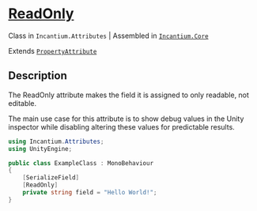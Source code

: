 ﻿# [ReadOnly](../../Runtime/Attributes/ReadOnly.cs)

Class in `Incantium.Attributes` | Assembled in [`Incantium.Core`](../../README.md)

Extends [`PropertyAttribute`](https://docs.unity3d.com/ScriptReference/PropertyAttribute.html)

## Description

The ReadOnly attribute makes the field it is assigned to only readable, not editable. 

The main use case for this attribute is to show debug values in the Unity inspector while disabling altering these 
values for predictable results.

```csharp
using Incantium.Attributes;
using UnityEngine;

public class ExampleClass : MonoBehaviour
{
    [SerializeField]
    [ReadOnly]
    private string field = "Hello World!";
}
```
